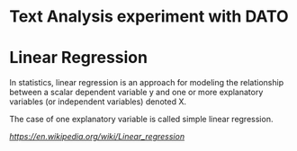 # Text Analysis experiment with DATO

# Linear Regression

In statistics, linear regression is an approach for modeling the relationship
between a scalar dependent variable y and one or more explanatory variables
(or independent variables) denoted X.

The case of one explanatory variable is called simple linear regression.

*https://en.wikipedia.org/wiki/Linear_regression*
